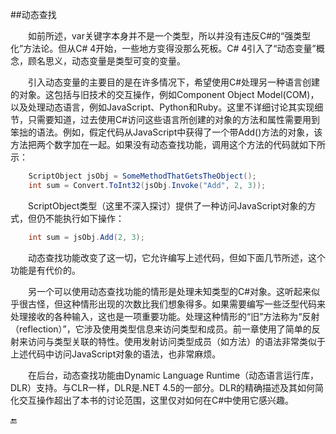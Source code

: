##动态查找

&emsp;&emsp;如前所述，var关键字本身并不是一个类型，所以并没有违反C#的“强类型化”方法论。但从C# 4开始，一些地方变得没那么死板。C# 4引入了“动态变量”概念，顾名思义，动态变量是类型可变的变量。

&emsp;&emsp;引入动态变量的主要目的是在许多情况下，希望使用C#处理另一种语言创建的对象。这包括与旧技术的交互操作，例如Component Object Model(COM)，以及处理动态语言，例如JavaScript、Python和Ruby。这里不详细讨论其实现细节，只需要知道，过去使用C#访问这些语言所创建的对象的方法和属性需要用到笨拙的语法。例如，假定代码从JavaScript中获得了一个带Add()方法的对象，该方法把两个数字加在一起。如果没有动态查找功能，调用这个方法的代码就如下所示：

```csharp
    ScriptObject jsObj = SomeMethodThatGetsTheObject();
    int sum = Convert.ToInt32(jsObj.Invoke("Add", 2, 3)); 
```

&emsp;&emsp;ScriptObject类型（这里不深入探讨）提供了一种访问JavaScript对象的方式，但仍不能执行如下操作：

```csharp
    int sum = jsObj.Add(2, 3);
```

&emsp;&emsp;动态查找功能改变了这一切，它允许编写上述代码，但如下面几节所述，这个功能是有代价的。

&emsp;&emsp;另一个可以使用动态查找功能的情形是处理未知类型的C#对象。这听起来似乎很古怪，但这种情形出现的次数比我们想象得多。如果需要编写一些泛型代码来处理接收的各种输入，这也是一项重要功能。处理这种情形的“旧”方法称为“反射（reflection）”，它涉及使用类型信息来访问类型和成员。前一章使用了简单的反射来访问与类型关联的特性。使用发射访问类型成员（如方法）的语法非常类似于上述代码中访问JavaScript对象的语法，也非常麻烦。

&emsp;&emsp;在后台，动态查找功能由Dynamic Language Runtime（动态语言运行库，DLR）支持。与CLR一样，DLR是.NET 4.5的一部分。DLR的精确描述及其如何简化交互操作超出了本书的讨论范围，这里仅对如何在C#中使用它感兴趣。



🔚